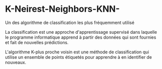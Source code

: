 # K-Neirest-Neighbors-KNN-

Un des algorithme de classification les plus fréquemment utilisé

La classification est une approche d'apprentissage supervisé dans laquelle le programme informatique apprend à partir des données qui sont fournies et fait de nouvelles prédictions.


L'algorithme K-plus proche voisin est une méthode de classification qui utilise un ensemble de points étiquetés pour apprendre à en identifier de nouveaux.
